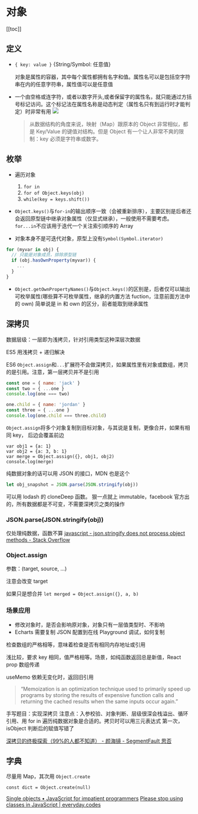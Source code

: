 # 对象
[[toc]]

## 定义

- `{ key: value }` {String/Symbol: 任意值}

  对象是属性的容器，其中每个属性都拥有名字和值。属性名可以是包括空字符串在内的任意字符串，属性值可以是任意值

- 一个由空格或连字符，或者以数字开头,或者保留字的属性名，就只能通过方括号标记访问。这个标记法在属性名称是动态判定（属性名只有到运行时才能判定）时非常有用
  ![](http://wx4.sinaimg.cn/large/4e5d3ea7ly1fcj043tniuj206u06h3yj.jpg)
  > 从数据结构的角度来说，映射（Map）跟原本的 Object 非常相似，都是 Key/Value 的键值对结构。但是 Object 有一个让人非常不爽的限制：key 必须是字符串或数字。

## 枚举

-  遍历对象

    1. `for in`
    2. `for of Object.keys(obj)`
    3. `while(key = keys.shift())`

- `Object.keys()`与`for-in`的输出顺序一致（会被重新排序），主要区别是后者还会返回原型链中继承对象属性（仅显式继承），一般使用不需要考虑。`for...in`不应该用于迭代一个关注索引顺序的 Array
-  对象本身不是可迭代对象，原型上没有`Symbol(Symbol.iterator)`

```js
for (myvar in obj) {
  // 只能是对象成员，排除原型链
  if (obj.hasOwnProperty(myvar)) {
    ...
  }
}

```

- `Object.getOwnPropertyNames()`与`Object.keys()`的区别是，后者仅可以输出可枚举属性(哪些算不可枚举属性，继承的内置方法 fuction，注意前面方法中的 own)
  简单说是 in 和 own 的区分，前者能取到继承属性

## 深拷贝
数据层级：一层即为浅拷贝，针对引用类型这种深层次数据

ES5 用浅拷贝 + 递归解决

ES6 `Object.assign`和`...`扩展符不会做深拷贝，如果属性里有对象或数组，拷贝的是引用。注意，第一层拷贝并不是引用

```js
const one = { name: 'jack' }
const two = { ...one }
console.log(one === two)

one.child = { name: 'jordan' }
const three = { ...one }
console.log(one.child === three.child)
```

`Object.assign`将多个对象复制到目标对象，与其说是复制，更像合并，如果有相同 key， 后边会覆盖前边

```JS
var obj1 = {a: 1}
var obj2 = {a: 3, b: 1}
var merge = Object.assign({}, obj1, obj2)
console.log(merge)
```

纯数据对象的话可以用 JSON 的接口，MDN 也是这个

```js
let obj_snapshot = JSON.parse(JSON.stringify(obj))
```

可以用 lodash 的 cloneDeep 函数。
狠一点就上 immutable，facebook 官方出的，所有数据都是不可变，不需要深拷贝之类的操作

### JSON.parse(JSON.stringify(obj))
仅处理纯数据，函数不算
[javascript - json.stringify does not process object methods - Stack Overflow](https://stackoverflow.com/questions/18089033/json-stringify-does-not-process-object-methods)


### Object.assign

参数：(target, source, ...)

注意会改变 target

如果只是想合并 `let merged = Object.assign({}, a, b)`

### 场景应用
- 修改对象时，是否会影响原对象，对象只有一层值类型时、不影响
- Echarts 需要复制 JSON 配置到在线 Playground 调试，如何复制

检查数组的严格相等，意味着检查是否有相同内存地址或引用

浅比较，要求 key 相同，值严格相等。场景，如纯函数返回总是新值，React prop 数组传递

useMemo 依赖无变化时，返回旧引用

> “Memoization is an optimization technique used to primarily speed up programs by storing the results of expensive function calls and returning the cached results when the same inputs occur again.”

手写题目：实现深拷贝
  注意点：入参校验、对象判断、层级很深会栈溢出、循环引用、用 for in 遍历纯数据对象是合适的。拷贝时可以用三元表达式
  第一次，isObject 判断后的赋值写错了

[深拷贝的终极探索（99%的人都不知道） - 颜海镜 - SegmentFault 思否](https://segmentfault.com/a/1190000016672263)

## 字典

尽量用 Map，其次用 `Object.create`

```
const dict = Object.create(null)
```

[Single objects • JavaScript for impatient programmers](https://exploringjs.com/impatient-js/ch_single-objects.html#the-pitfalls-of-using-an-object-as-a-dictionary)
[Please stop using classes in JavaScript | everyday.codes](https://everyday.codes/javascript/please-stop-using-classes-in-javascript/)
